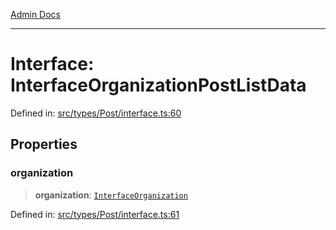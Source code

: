[Admin Docs](/)

***

# Interface: InterfaceOrganizationPostListData

Defined in: [src/types/Post/interface.ts:60](https://github.com/PalisadoesFoundation/talawa-admin/blob/main/src/types/Post/interface.ts#L60)

## Properties

### organization

> **organization**: [`InterfaceOrganization`](InterfaceOrganization.md)

Defined in: [src/types/Post/interface.ts:61](https://github.com/PalisadoesFoundation/talawa-admin/blob/main/src/types/Post/interface.ts#L61)
